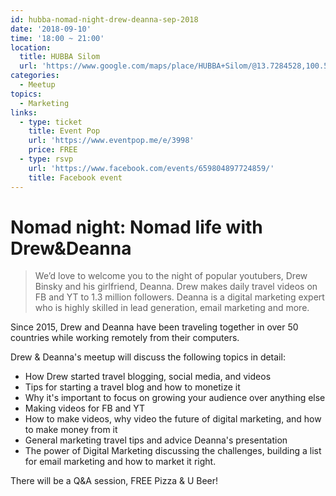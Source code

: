 ```yaml
---
id: hubba-nomad-night-drew-deanna-sep-2018
date: '2018-09-10'
time: '18:00 ~ 21:00'
location:
  title: HUBBA Silom
  url: 'https://www.google.com/maps/place/HUBBA+Silom/@13.7284528,100.5327612,17z/data=!3m1!4b1!4m5!3m4!1s0x30e29fae73679647:0x7c7a75a8f471f6f4!8m2!3d13.7284528!4d100.5349499'
categories:
  - Meetup
topics:
  - Marketing
links:
  - type: ticket
    title: Event Pop
    url: 'https://www.eventpop.me/e/3998'
    price: FREE
  - type: rsvp
    url: 'https://www.facebook.com/events/659804897724859/'
    title: Facebook event
---
```

# Nomad night: Nomad life with Drew&Deanna

> We’d love to welcome you to the night of popular youtubers, Drew Binsky and his girlfriend, Deanna. Drew makes daily travel videos on FB and YT to 1.3 million followers. Deanna is a digital marketing expert who is highly skilled in lead generation, email marketing and more.

Since 2015, Drew and Deanna have been traveling together in over 50 countries while working remotely from their computers.

Drew & Deanna's meetup will discuss the following topics in detail: 
- How Drew started travel blogging, social media, and videos 
- Tips for starting a travel blog and how to monetize it 
- Why it's important to focus on growing your audience over anything else 
- Making videos for FB and YT
- How to make videos, why video the future of digital marketing, and how to make money from it 
- General marketing travel tips and advice Deanna's presentation 
- The power of Digital Marketing discussing the challenges, building a list for email marketing and how to market it right.

There will be a Q&A session, FREE Pizza & U Beer!
